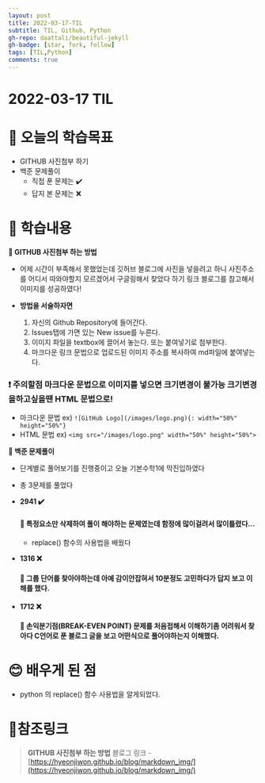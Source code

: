 ```yaml
---
layout: post
title: 2022-03-17-TIL
subtitle: TIL, Github, Python
gh-repo: daattali/beautiful-jekyll
gh-badge: [star, fork, follow] 
tags: [TIL,Python]
comments: true
---
```


# **2022-03-17 TIL**

# 🤔 오늘의 학습목표
- GITHUB 사진첨부 하기
- 백준 문제풀이 
  - 직접 푼 문제는 ✔️
  - 답지 본 문제는 ❌

# 📃 학습내용
**📍 GITHUB 사진첨부 하는 방법**<br/>
- 어제 시간이 부족해서 못했었는데 깃허브 블로그에 사진을 넣을려고 하니 사진주소를 어디서 따와야할지 모르겠어서 구글링해서 찾았다 하기 링크 블로그를 참고해서 이미지를 성공하였다!<br/>

- **방법을 서술하자면**
  1. 자신의 Github Repository에 들어간다.
  2. Issues탭에 가면 있는 New issue를 누른다.
  3. 이미지 파일을 textbox에 끌어서 놓는다. 또는 붙여넣기로 첨부한다.
  4. 마크다운 링크 문법으로 업로드된 이미지 주소를 복사하여 md파일에 붙여넣는다.
### **❗ 주의할점** 마크다운 문법으로 이미지를 넣으면 크기변경이 불가능 크기변경을하고싶을땐 HTML 문법으로!
- 마크다운 문법 ex) `![GitHub Logo](/images/logo.png){: width="50%" height="50%"}`
- HTML 문법 ex) `<img src="/images/logo.png" width="50%" height="50%">`

**📍 백준 문제풀이**<br/>
- 단계별로 풀어보기를 진행중이고 오늘 기본수학1에 막진입하였다
- 총 3문제를 풀었다
- **2941 ✔️**
    #### 💬 특정요소만 삭제하여 풀이 해야하는 문제였는데 함정에 많이걸려서 많이틀렸다... 
   - replace() 함수의 사용법을 배웠다
  
- **1316 ❌** 
    #### 💬 그룹 단어를 찾아야하는데 아예 감이안잡혀서 10분정도 고민하다가 답지 보고 이해를 했다.
  
- **1712 ❌** 
    #### 💬 손익분기점(BREAK-EVEN POINT) 문제를 처음접해서 이해하기좀 어려워서 찾아다 C언어로 푼 블로그 글을 보고 어떤식으로 풀어야하는지 이해했다.

# 😊 배우게 된 점
- python 의 replace() 함수 사용법을 알게되었다.

# 📌참조링크
>**GITHUB 사진첨부 하는 방법** 블로그 링크 -[https://hyeonjiwon.github.io/blog/markdown_img/](https://hyeonjiwon.github.io/blog/markdown_img/)
